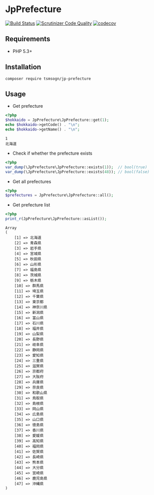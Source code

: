 # JpPrefecture

[![Build Status](https://travis-ci.org/tsmsogn/JpPrefecture.svg?branch=master)](https://travis-ci.org/tsmsogn/JpPrefecture)
[![Scrutinizer Code Quality](https://scrutinizer-ci.com/g/tsmsogn/JpPrefecture/badges/quality-score.png?b=master)](https://scrutinizer-ci.com/g/tsmsogn/JpPrefecture/?branch=master)
[![codecov](https://codecov.io/gh/tsmsogn/JpPrefecture/branch/master/graph/badge.svg)](https://codecov.io/gh/tsmsogn/JpPrefecture)

## Requirements

- PHP 5.3+

## Installation

```shell
composer require tsmsogn/jp-prefecture
```

## Usage

- Get prefecture

```php
<?php
$hokkaido = JpPrefecture\JpPrefecture::get(1);
echo $hokkaido->getCode() . "\n";
echo $hokkaido->getName() . "\n";
```

```
1
北海道
```

- Check if whether the prefecture exists

```php
<?php
var_dump(\JpPrefecture\JpPrefecture::exists(1));  // bool(true)
var_dump(\JpPrefecture\JpPrefecture::exists(48)); // bool(false)
```

- Get all prefectures

```php
<?php
$prefectures = JpPrefecture\JpPrefecture::all();
```

- Get prefecture list

```php
<?php
print_r(JpPrefecture\JpPrefecture::asList());
```

```
Array
(
    [1] => 北海道
    [2] => 青森県
    [3] => 岩手県
    [4] => 宮城県
    [5] => 秋田県
    [6] => 山形県
    [7] => 福島県
    [8] => 茨城県
    [9] => 栃木県
    [10] => 群馬県
    [11] => 埼玉県
    [12] => 千葉県
    [13] => 東京都
    [14] => 神奈川県
    [15] => 新潟県
    [16] => 富山県
    [17] => 石川県
    [18] => 福井県
    [19] => 山梨県
    [20] => 長野県
    [21] => 岐阜県
    [22] => 静岡県
    [23] => 愛知県
    [24] => 三重県
    [25] => 滋賀県
    [26] => 京都府
    [27] => 大阪府
    [28] => 兵庫県
    [29] => 奈良県
    [30] => 和歌山県
    [31] => 鳥取県
    [32] => 島根県
    [33] => 岡山県
    [34] => 広島県
    [35] => 山口県
    [36] => 徳島県
    [37] => 香川県
    [38] => 愛媛県
    [39] => 高知県
    [40] => 福岡県
    [41] => 佐賀県
    [42] => 長崎県
    [43] => 熊本県
    [44] => 大分県
    [45] => 宮崎県
    [46] => 鹿児島県
    [47] => 沖縄県
)
```
